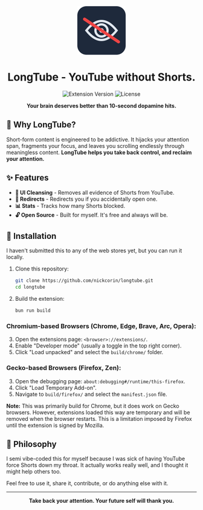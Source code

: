<div align="center">
  <img src="assets/icon128.png" alt="LongTube Logo" width="128" height="128">

  # LongTube - YouTube without Shorts.

</div>

<div align="center">

  ![Extension Version](https://img.shields.io/badge/version-1.0.0-blue.svg)
  ![License](https://img.shields.io/badge/license-MIT-green.svg)

  **Your brain deserves better than 10-second dopamine hits.**

</div>

## 🎯 Why LongTube?

Short-form content is engineered to be addictive. It hijacks your attention span, fragments your focus, and leaves you scrolling endlessly through meaningless content. **LongTube helps you take back control, and reclaim your attention.**

## ✨ Features

- **🧼 UI Cleansing** - Removes all evidence of Shorts from YouTube.
- **🔄 Redirects** - Redirects you if you accidentally open one.
- **📊 Stats** - Tracks how many Shorts blocked.
- **🔓 Open Source** - Built for myself. It's free and always will be.

## 🚀 Installation

I haven't submitted this to any of the web stores yet, but you can run it locally.

1. Clone this repository:

   ```bash
   git clone https://github.com/nickcorin/longtube.git
   cd longtube
   ```

2. Build the extension:
   ```bash
   bun run build
   ```

### Chromium-based Browsers (Chrome, Edge, Brave, Arc, Opera):

3. Open the extensions page: `<browser>://extensions/`.
4. Enable "Developer mode" (usually a toggle in the top right corner).
5. Click "Load unpacked" and select the `build/chrome/` folder.

### Gecko-based Browsers (Firefox, Zen):

3. Open the debugging page: `about:debugging#/runtime/this-firefox`.
4. Click "Load Temporary Add-on".
5. Navigate to `build/firefox/` and select the `manifest.json` file.

**Note:** This was primarily build for Chrome, but it does work on Gecko browsers.  However, extensions loaded this way are temporary and will be removed when the browser restarts. This is a limitation imposed by Firefox until the extension is signed by Mozilla.

## 🧘 Philosophy

I semi vibe-coded this for myself because I was sick of having YouTube force Shorts down my throat. It actually works
really well, and I thought it might help others too.

Feel free to use it, share it, contribute, or do anything else with it.

---

<div align="center">

  **Take back your attention. Your future self will thank you.**

</div>
